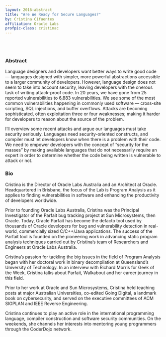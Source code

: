 ```yaml
---
layout: 2016-abstract
title: "Are We Ready for Secure Languages?"
by: Cristina Cifuentes
affiliation: Oracle Labs
profpic-class: cristinac
---
```


<br/><br/>

### Abstract

Language designers and developers want better ways to write good code —
languages designed with simpler, more powerful abstractions accessible to a
larger community of developers. However, language design does not seem to take
into account security, leaving developers with the onerous task of writing
attack-proof code. In 20 years, we have gone from 25 reported vulnerabilities to
6,883 vulnerabilities. We see some of the most common vulnerabilities happening
in commonly used software — cross-site scripting, SQL injections, and buffer
overflows. Attacks are becoming sophisticated, often exploitation three or four
weaknesses; making it harder for developers to reason about the source of the
problem.

I’ll overview some recent attacks and argue our languages must take security
seriously. Languages need security-oriented constructs, and compiler must let
developers know when there is a problem with their code. We need to empower
developers with the concept of “security for the masses” by making available
languages that do not necessarily require an expert in order to determine
whether the code being written is vulnerable to attack or not.

### Bio

Cristina is the Director of Oracle Labs Australia and an Architect at Oracle. Headquartered in Brisbane, the focus of the Lab is Program Analysis as it applies to finding vulnerabilities in software and enhancing the productivity of developers worldwide.

Prior to founding Oracle Labs Australia, Cristina was the Principal Investigator of the Parfait bug tracking project at Sun Microsystems, then Oracle. Today, Oracle Parfait has become the defacto tool used by thousands of Oracle developers for bug and vulnerability detection in real-world, commercially sized C/C++/Java applications. The success of the Parfait tool is founded on the pioneering work in advancing static program analysis techniques carried out by Cristina’s team of Researchers and Engineers at Oracle Labs Australia.

Cristina’s passion for tackling the big issues in the field of Program Analysis began with her doctoral work in binary decompilation at Queensland’s University of Technology. In an interview with Richard Morris for Geek of the Week, Cristina talks about Parfait, Walkabout and her career journey in this field.

Prior to her work at Oracle and Sun Microsystems, Cristina held teaching posts at major Australian Universities, co-edited Going Digital, a landmark book on cybersecurity, and served on the executive committees of ACM SIGPLAN and IEEE Reverse Engineering.

Cristina continues to play an active role in the international programming language, compiler construction and software security communities. On the weekends, she channels her interests into mentoring young programmers through the CoderDojo network.

